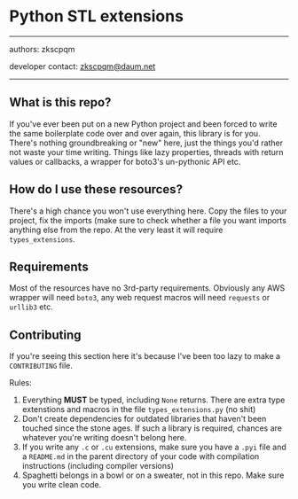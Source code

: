 # Python STL extensions

---

authors: zkscpqm

developer contact: zkscpqm@daum.net

---

## What is this repo?

If you've ever been put on a new Python project and been forced to write the same boilerplate code over and over again,
this library is for you. There's nothing groundbreaking or "new" here, just the things you'd rather not waste your time
writing. Things like lazy properties, threads with return values or callbacks, a wrapper for boto3's un-pythonic API etc.


## How do I use these resources?

There's a high chance you won't use everything here. Copy the files to your project, fix the imports (make sure to check 
whether a file you want imports anything else from the repo. At the very least it will require `types_extensions`.


## Requirements

Most of the resources have no 3rd-party requirements. Obviously any AWS wrapper will need `boto3`, any web request macros
will need `requests` or `urllib3` etc.


## Contributing

If you're seeing this section here it's because I've been too lazy to make a `CONTRIBUTING` file.

Rules:

1. Everything **MUST** be typed, including `None` returns. There are extra type extenstions and macros in the file `types_extensions.py` (no shit)
2. Don't create dependencies for outdated libraries that haven't been touched since the stone ages. If such a library is required, chances are whatever you're writing doesn't belong here.
3. If you write any `.c` or `.cu` extensions, make sure you have a `.pyi` file and a `README.md` in the parent directory of your code with compilation instructions (including compiler versions)
4. Spaghetti belongs in a bowl or on a sweater, not in this repo. Make sure you write clean code.
